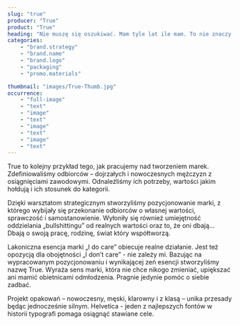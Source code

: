 ```yaml
---
slug: "true"
producer: "True"
product: "True"
heading: "Nie muszę się oszukiwać. Mam tyle lat ile mam. To nie znaczy, że nie mogę o siebie zadbać. True."
categories:
    - "brand.strategy"
    - "brand.name"
    - "brand.logo"
    - "packaging"
    - "promo.materials"

thumbnail: "images/True-Thumb.jpg"
occurrence:
    - "full-image"
    - "text"
    - "image"
    - "text"
    - "image"
    - "text"
    - "image"
    - "text"
---
```

True to kolejny przykład tego, jak pracujemy nad tworzeniem marek.
Zdefiniowaliśmy odbiorców – dojrzałych i nowoczesnych mężczyzn z
osiągnięciami zawodowymi. Odnaleźliśmy ich potrzeby, wartości
jakim hołdują i ich stosunek do kategorii.

Dzięki warsztatom strategicznym stworzyliśmy pozycjonowanie
marki, z którego wybijały się przekonanie odbiorców o własnej
wartości, sprawczość i samostanowienie. Wyłoniły się również
umiejętność oddzielania „bullshittingu” od realnych wartości oraz to,
że oni dbają… Dbają o swoją pracę, rodzinę, świat który współtworzą.

Lakoniczna esencja marki „I do care” obiecuje realne działanie. Jest też
opozycją dla obojętności „I don’t care” - nie zależy mi. Bazując na
wypracowanym pozycjonowaniu i wynikającej zeń esencji
stworzyliśmy nazwę True. Wyraża sens marki, która nie chce nikogo
zmieniać, upiększać ani mamić obietnicami odmłodzenia. Pragnie
jedynie pomóc o siebie zadbać.

Projekt opakowań – nowoczesny, męski, klarowny i z klasą – unika
przesady będąc jednocześnie silnym. Helvetica - jeden z najlepszych
fontów w historii typografi pomaga osiągnąć stawiane cele.